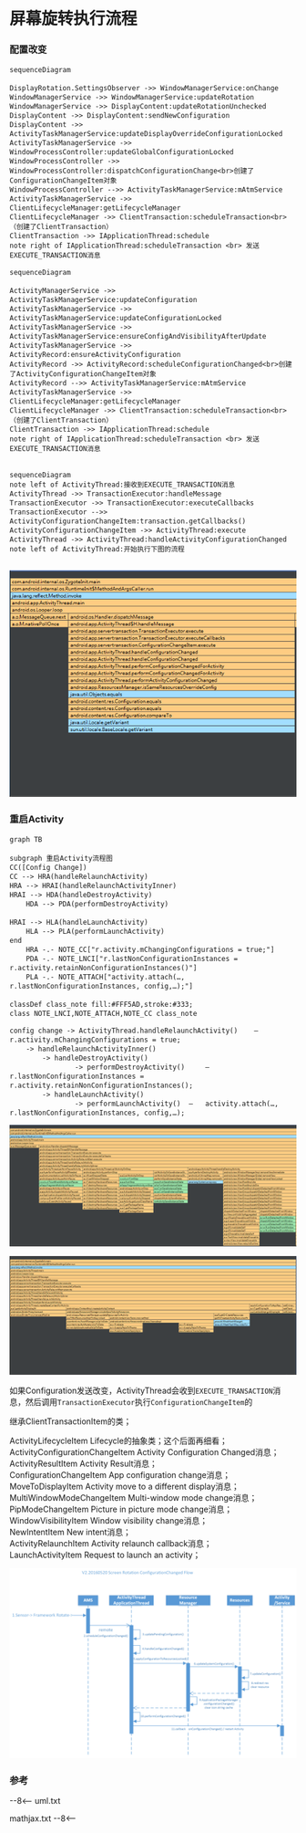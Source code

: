 # 屏幕旋转执行流程



### 配置改变



```mermaid
sequenceDiagram

DisplayRotation.SettingsObserver ->> WindowManagerService:onChange
WindowManagerService ->> WindowManagerService:updateRotation
WindowManagerService ->> DisplayContent:updateRotationUnchecked
DisplayContent ->> DisplayContent:sendNewConfiguration
DisplayContent ->> ActivityTaskManagerService:updateDisplayOverrideConfigurationLocked
ActivityTaskManagerService ->> WindowProcessController:updateGlobalConfigurationLocked
WindowProcessController ->> WindowProcessController:dispatchConfigurationChange<br>创建了ConfigurationChangeItem对象
WindowProcessController -->> ActivityTaskManagerService:mAtmService
ActivityTaskManagerService ->> ClientLifecycleManager:getLifecycleManager
ClientLifecycleManager ->> ClientTransaction:scheduleTransaction<br>（创建了ClientTransaction）
ClientTransaction ->> IApplicationThread:schedule
note right of IApplicationThread:scheduleTransaction <br> 发送EXECUTE_TRANSACTION消息

```







```mermaid
sequenceDiagram

ActivityManagerService ->> ActivityTaskManagerService:updateConfiguration
ActivityTaskManagerService ->> ActivityTaskManagerService:updateConfigurationLocked
ActivityTaskManagerService ->> ActivityTaskManagerService:ensureConfigAndVisibilityAfterUpdate
ActivityTaskManagerService ->> ActivityRecord:ensureActivityConfiguration
ActivityRecord ->> ActivityRecord:scheduleConfigurationChanged<br>创建了ActivityConfigurationChangeItem对象
ActivityRecord -->> ActivityTaskManagerService:mAtmService
ActivityTaskManagerService ->> ClientLifecycleManager:getLifecycleManager
ClientLifecycleManager ->> ClientTransaction:scheduleTransaction<br>（创建了ClientTransaction）
ClientTransaction ->> IApplicationThread:schedule
note right of IApplicationThread:scheduleTransaction <br> 发送EXECUTE_TRANSACTION消息


```



```mermaid
sequenceDiagram
note left of ActivityThread:接收到EXECUTE_TRANSACTION消息
ActivityThread ->> TransactionExecutor:handleMessage
TransactionExecutor ->> TransactionExecutor:executeCallbacks
TransactionExecutor -->> ActivityConfigurationChangeItem:transaction.getCallbacks()
ActivityConfigurationChangeItem ->> ActivityThread:execute
ActivityThread ->> ActivityThread:handleActivityConfigurationChanged
note left of ActivityThread:开始执行下图的流程


```





![image-20210712173946335](https://raw.githubusercontent.com/dxslin/SlinNotes/main/docs/assets/img/image-20210712173946335.png)





### 重启Activity

```mermaid
graph TB

subgraph 重启Activity流程图
CC([Config Change])
CC --> HRA(handleRelaunchActivity) 
HRA --> HRAI(handleRelaunchActivityInner)
HRAI --> HDA(handleDestroyActivity)
	HDA --> PDA(performDestroyActivity)

HRAI --> HLA(handleLaunchActivity)
	HLA --> PLA(performLaunchActivity)
end
	HRA -.- NOTE_CC["r.activity.mChangingConfigurations = true;"]
	PDA -.- NOTE_LNCI["r.lastNonConfigurationInstances = r.activity.retainNonConfigurationInstances()"]
	PLA -.- NOTE_ATTACH["activity.attach(…, r.lastNonConfigurationInstances, config,…);"]

classDef class_note fill:#FFF5AD,stroke:#333;
class NOTE_LNCI,NOTE_ATTACH,NOTE_CC class_note
```



```
config change -> ActivityThread.handleRelaunchActivity()	— 	r.activity.mChangingConfigurations = true;  
    -> handleRelaunchActivityInner()
    	-> handleDestroyActivity() 
				-> performDestroyActivity() 	— 	r.lastNonConfigurationInstances = r.activity.retainNonConfigurationInstances();
		-> handleLaunchActivity()
				-> performLaunchActivity()	—	activity.attach(…, r.lastNonConfigurationInstances, config,…);
```





![image-20210712174422158](https://raw.githubusercontent.com/dxslin/SlinNotes/main/docs/assets/img/image-20210712174422158.png)

![image-20210712174525940](https://raw.githubusercontent.com/dxslin/SlinNotes/main/docs/assets/img/image-20210712174525940.png)

 如果Configuration发送改变，ActivityThread会收到`EXECUTE_TRANSACTION`消息，然后调用`TransactionExecutor`执行`ConfigurationChangeItem`的

继承ClientTransactionItem的类；

ActivityLifecycleItem	Lifecycle的抽象类；这个后面再细看；  
ActivityConfigurationChangeItem	Activity Configuration Changed消息；   
ActivityResultItem	Activity Result消息；  
ConfigurationChangeItem	App configuration change消息；  
MoveToDisplayItem	Activity move to a different display消息；  
MultiWindowModeChangeItem	Multi-window mode change消息；  
PipModeChangeItem	Picture in picture mode change消息；  
WindowVisibilityItem	Window visibility change消息；  
NewIntentItem	New intent消息；  
ActivityRelaunchItem	Activity relaunch callback消息；  
LaunchActivityItem	Request to launch an activity；    



![img](https://raw.githubusercontent.com/dxslin/SlinNotes/main/docs/assets/img/configuration_change_flow.png)



### 参考

[Android P ActivityManagerService（七） TransactionExecutor消息机制]:https://blog.csdn.net/weixin_39821531/article/details/89519276





--8<--
uml.txt

mathjax.txt
--8<--

